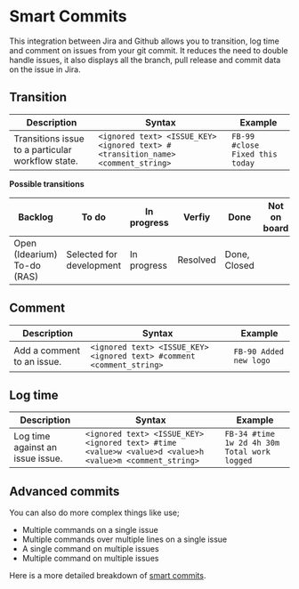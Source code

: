 # Smart Commits

This integration between Jira and Github allows you to transition, log time and comment on issues from your git commit. It reduces the need to double handle issues, it also displays all the branch, pull release and commit data on the issue in Jira.

## Transition

| Description | Syntax | Example |
| ----------- | ------ | ------- |
| Transitions issue to a particular workflow state. | `<ignored text> <ISSUE_KEY> <ignored text> #<transition_name> <comment_string>` | `FB-99 #close Fixed this today` |

**Possible transitions**

| Backlog | To do | In progress | Verfiy | Done | Not on board |
| ------- | ----- | ----------- | ------ | ---- | ------------ |
| Open (Idearium) To-do (RAS)| Selected for development | In progress | Resolved | Done, Closed |

## Comment

| Description | Syntax | Example |
| ----------- | ------ | ------- |
| Add a comment to an issue. | `<ignored text> <ISSUE_KEY> <ignored text> #comment <comment_string>` | `FB-90 Added new logo` |

## Log time

| Description | Syntax | Example |
| ----------- | ------ | ------- |
| Log time against an issue issue. | `<ignored text> <ISSUE_KEY> <ignored text> #time <value>w <value>d <value>h <value>m <comment_string>` | `FB-34 #time 1w 2d 4h 30m Total work logged` |

## Advanced commits

You can also do more complex things like use;

- Multiple commands on a single issue
- Multiple commands over multiple lines on a single issue
- A single command on multiple issues
- Multiple command on multiple issues

Here is a more detailed breakdown of [smart commits](https://confluence.atlassian.com/bitbucket/processing-jira-software-issues-with-smart-commit-messages-298979931.html).
